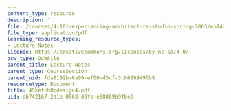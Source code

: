 ```yaml
---
content_type: resource
description: ''
file: /courses/4-101-experiencing-architecture-studio-spring-2003/eb7421672d1e0868d0fee68009b9fbe9_4SketchUpdesign4.pdf
file_type: application/pdf
learning_resource_types:
- Lecture Notes
license: https://creativecommons.org/licenses/by-nc-sa/4.0/
ocw_type: OCWFile
parent_title: Lecture Notes
parent_type: CourseSection
parent_uid: fda8192b-6a99-ef00-d5cf-3c66599495b8
resourcetype: Document
title: 4SketchUpdesign4.pdf
uid: eb742167-2d1e-0868-d0fe-e68009b9fbe9
---
```

